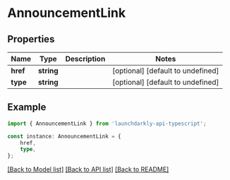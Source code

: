 # AnnouncementLink


## Properties

Name | Type | Description | Notes
------------ | ------------- | ------------- | -------------
**href** | **string** |  | [optional] [default to undefined]
**type** | **string** |  | [optional] [default to undefined]

## Example

```typescript
import { AnnouncementLink } from 'launchdarkly-api-typescript';

const instance: AnnouncementLink = {
    href,
    type,
};
```

[[Back to Model list]](../README.md#documentation-for-models) [[Back to API list]](../README.md#documentation-for-api-endpoints) [[Back to README]](../README.md)
